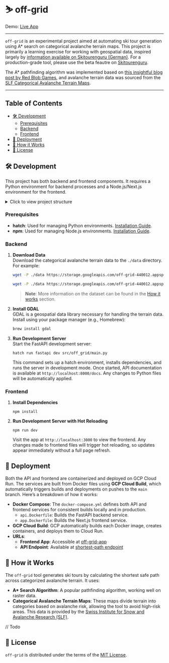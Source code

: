 # ⛷️ off-grid

Demo: [Live App](https://off-grid-app-585848874375.europe-west6.run.app/)

---

`off-grid` is an experimental project aimed at automating ski tour generation using A\* search on categorical avalanche terrain maps. This project is primarily a learning exercise for working with geospatial data, inspired largely by [information available on Skitourenguru (German)](https://info.skitourenguru.ch/index.php/corridors). For a production-grade tool, please use the beta feautre on [Skitourenguru](https://www.skitourenguru.ch/rating-view).

The A\* pathfinding algorithm was implemented based on [this insightful blog post by Red Blob Games](https://www.redblobgames.com/pathfinding/a-star/introduction.html), and avalanche terrain data was sourced from the [SLF Categorical Avalanche Terrain Maps](https://content.whiterisk.ch/en/help/maps/classified-avalanche-terrain-cat).

---

## Table of Contents

- [🛠 Development](#-development)
  - [Prerequisites](#prerequisites)
  - [Backend](#backend)
  - [Frontend](#frontend)
- [🚀 Deployment](#-deployment)
- [📐 How it Works](#-how-it-works)
- [📜 License](#-license)

## 🛠 Development

This project has both backend and frontend components. It requires a Python environment for backend processes and a Node.js/Next.js environment for the frontend.

<details>
<summary>Click to view project structure</summary>

```plaintext
├── api.Dockerfile                   # Dockerfile for the FastAPI backend service
├── app.Dockerfile                   # Dockerfile for the Next.js frontend service
├── pyproject.toml                   # Python dependencies and project configuration for the backend
├── package.json                     # Dependencies and scripts for the frontend
├── ...
├── data/                            # Directory containing input data for terrain analysis
│   ├── ncat-10.tif                  # Main avalanche terrain categorization dataset
│   └── ...
├── scripts/                         # Helper scripts for data handling and preparation
│   ├── convert_cat.py               # Converts avalanche data from rgba- to categorical (0-10) values
│   ├── download_slf_layers.py       # Downloads SLF categorical avalanche terrain data
│   └── ...
├── src/                             # Source code for backend and frontend
│   ├── app/                         # Frontend application files
│   │   ├── components/              # Reusable components, like the map display
│   │   ├── layout.tsx               # Layout structure for the app
│   │   └── page.tsx                 # Main page component for rendering content
│   └── off_grid/                    # Backend application files
│       ├── main.py                  # FastAPI server setup and route definitions
│       ├── pathfinding.py           # Core A* pathfinding logic and algorithms
│       ├── util.py                  # Utility functions supporting pathfinding and data processing
```

</details>

### Prerequisites

- **hatch**: Used for managing Python environments. [Installation Guide](https://hatch.pypa.io/latest/install/).
- **npm**: Used for managing Node.js environments. [Installation Guide](https://docs.npmjs.com/downloading-and-installing-node-js-and-npm).

### Backend

1. **Download Data**  
   Download the categorical avalanche terrain data to the `./data` directory. For example:

   ```bash
   wget -P ./data https://storage.googleapis.com/off-grid-440012.appspot.com/data/ncat-10.tif
   ```

   ```bash
   wget -P ./data https://storage.googleapis.com/off-grid-440012.appspot.com/data/ ski_routes_mask.tif 
   ```

   > **Note**: More information on the dataset can be found in the [How it works](#how-it-works) section.

2. **Install GDAL**  
   GDAL is a geospatial data library necessary for handling the terrain data. Install using your package manager (e.g., Homebrew):

   ```bash
   brew install gdal
   ```

3. **Run Development Server**  
   Start the FastAPI development server:

   ```shell
   hatch run fastapi dev src/off_grid/main.py
   ```

   This command sets up a hatch environment, installs dependencies, and runs the server in development mode. Once started, API documentation is available at `http://localhost:8000/docs`. Any changes to Python files will be automatically applied.

### Frontend

1. **Install Dependencies**

   ```shell
   npm install
   ```

2. **Run Development Server with Hot Reloading**

   ```shell
   npm run dev
   ```

   Visit the app at `http://localhost:3000` to view the frontend. Any changes made to frontend files will trigger hot reloading, so updates appear immediately without a full page refresh.

## 🚀 Deployment

Both the API and frontend are containerized and deployed on GCP Cloud Run. The services are built from Docker files using **GCP Cloud Build**, which automatically triggers builds and deployments on pushes to the `main` branch. Here’s a breakdown of how it works:

- **Docker Compose**: The `docker-compose.yml` defines both API and frontend services for consistent builds locally and in production.
  - `api.Dockerfile`: Builds the FastAPI backend service.
  - `app.Dockerfile`: Builds the Next.js frontend service.
- **GCP Cloud Build**: GCP automatically builds each Docker image, creates containers, and deploys them to Cloud Run.
- **URLs**:
  - **Frontend App**: Accessible at [off-grid-app](https://off-grid-app-585848874375.europe-west6.run.app/)
  - **API Endpoint**: Available at [shortest-path endpoint](https://off-grid-585848874375.europe-west6.run.app/shortest-path)

## 📐 How it Works

The `off-grid` tool generates ski tours by calculating the shortest safe path across categorized avalanche terrain. It uses:

- **A\* Search Algorithm**: A popular pathfinding algorithm, working well on raster data.
- **Categorical Avalanche Terrain Maps**: These maps divide terrain into categories based on avalanche risk, allowing the tool to avoid high-risk areas. This data is provided by the [Swiss Institute for Snow and Avalanche Research (SLF)](https://www.slf.ch/en/).

// Todo

## 📜 License

`off-grid` is distributed under the terms of the [MIT License](https://spdx.org/licenses/MIT.html).
